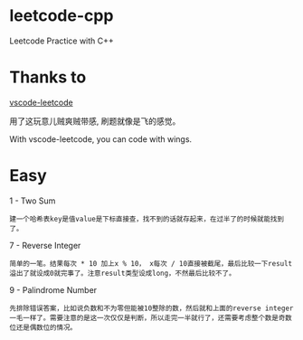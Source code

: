 # leetcode-cpp
Leetcode Practice with C++

# Thanks to
[vscode-leetcode](https://github.com/jdneo/vscode-leetcode)

用了这玩意儿贼爽贼带感, 刷题就像是飞的感觉。

With vscode-leetcode, you can code with wings.

# Easy
1 - Two Sum
    
    建一个哈希表key是值value是下标直接查，找不到的话就存起来，在过半了的时候就能找到了。

7 - Reverse Integer

    简单的一笔。结果每次 * 10 加上x % 10， x每次 / 10直接被截尾，最后比较一下result溢出了就设成0就完事了。注意result类型设成long，不然最后比较不了。

9 - Palindrome Number

    先排除错误答案，比如说负数和不为零但能被10整除的数，然后就和上面的reverse integer一毛一样了。需要注意的是这一次仅仅是判断，所以走完一半就行了，还需要考虑整个数是奇数位还是偶数位的情况。